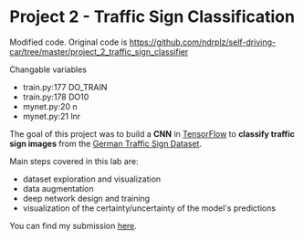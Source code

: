 # Project 2 - Traffic Sign Classification
Modified code. Original code is https://github.com/ndrplz/self-driving-car/tree/master/project_2_traffic_sign_classifier

Changable variables
 - train.py:177 DO\_TRAIN
 - train.py:178 DO10
 - mynet.py:20  n
 - mynet.py:21  lnr

The goal of this project was  to build a **CNN** in [TensorFlow](https://www.tensorflow.org/) to **classify traffic sign images** from the [German Traffic Sign Dataset](http://benchmark.ini.rub.de/?section=gtsrb&subsection=dataset).

Main steps covered in this lab are:
- dataset exploration and visualization
- data augmentation
- deep network design and training 
- visualization of the certainty/uncertainty of the model's predictions

You can find my submission [here](https://github.com/ndrplz/self-driving-car/blob/master/project_2_traffic_sign_classifier/Traffic_Sign_Classifier.ipynb).
